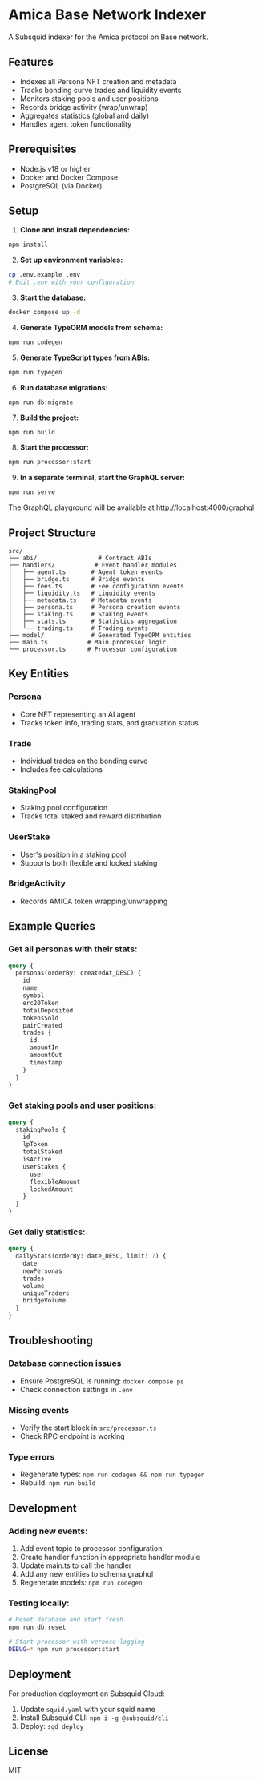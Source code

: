 # Amica Base Network Indexer

A Subsquid indexer for the Amica protocol on Base network.

## Features

- Indexes all Persona NFT creation and metadata
- Tracks bonding curve trades and liquidity events
- Monitors staking pools and user positions
- Records bridge activity (wrap/unwrap)
- Aggregates statistics (global and daily)
- Handles agent token functionality

## Prerequisites

- Node.js v18 or higher
- Docker and Docker Compose
- PostgreSQL (via Docker)

## Setup

1. **Clone and install dependencies:**
```bash
npm install
```

2. **Set up environment variables:**
```bash
cp .env.example .env
# Edit .env with your configuration
```

3. **Start the database:**
```bash
docker compose up -d
```

4. **Generate TypeORM models from schema:**
```bash
npm run codegen
```

5. **Generate TypeScript types from ABIs:**
```bash
npm run typegen
```

6. **Run database migrations:**
```bash
npm run db:migrate
```

7. **Build the project:**
```bash
npm run build
```

8. **Start the processor:**
```bash
npm run processor:start
```

9. **In a separate terminal, start the GraphQL server:**
```bash
npm run serve
```

The GraphQL playground will be available at http://localhost:4000/graphql

## Project Structure

```
src/
├── abi/                 # Contract ABIs
├── handlers/           # Event handler modules
│   ├── agent.ts       # Agent token events
│   ├── bridge.ts      # Bridge events
│   ├── fees.ts        # Fee configuration events
│   ├── liquidity.ts   # Liquidity events
│   ├── metadata.ts    # Metadata events
│   ├── persona.ts     # Persona creation events
│   ├── staking.ts     # Staking events
│   ├── stats.ts       # Statistics aggregation
│   └── trading.ts     # Trading events
├── model/             # Generated TypeORM entities
├── main.ts           # Main processor logic
└── processor.ts      # Processor configuration
```

## Key Entities

### Persona
- Core NFT representing an AI agent
- Tracks token info, trading stats, and graduation status

### Trade
- Individual trades on the bonding curve
- Includes fee calculations

### StakingPool
- Staking pool configuration
- Tracks total staked and reward distribution

### UserStake
- User's position in a staking pool
- Supports both flexible and locked staking

### BridgeActivity
- Records AMICA token wrapping/unwrapping

## Example Queries

### Get all personas with their stats:
```graphql
query {
  personas(orderBy: createdAt_DESC) {
    id
    name
    symbol
    erc20Token
    totalDeposited
    tokensSold
    pairCreated
    trades {
      id
      amountIn
      amountOut
      timestamp
    }
  }
}
```

### Get staking pools and user positions:
```graphql
query {
  stakingPools {
    id
    lpToken
    totalStaked
    isActive
    userStakes {
      user
      flexibleAmount
      lockedAmount
    }
  }
}
```

### Get daily statistics:
```graphql
query {
  dailyStats(orderBy: date_DESC, limit: 7) {
    date
    newPersonas
    trades
    volume
    uniqueTraders
    bridgeVolume
  }
}
```

## Troubleshooting

### Database connection issues
- Ensure PostgreSQL is running: `docker compose ps`
- Check connection settings in `.env`

### Missing events
- Verify the start block in `src/processor.ts`
- Check RPC endpoint is working

### Type errors
- Regenerate types: `npm run codegen && npm run typegen`
- Rebuild: `npm run build`

## Development

### Adding new events:
1. Add event topic to processor configuration
2. Create handler function in appropriate handler module
3. Update main.ts to call the handler
4. Add any new entities to schema.graphql
5. Regenerate models: `npm run codegen`

### Testing locally:
```bash
# Reset database and start fresh
npm run db:reset

# Start processor with verbose logging
DEBUG=* npm run processor:start
```

## Deployment

For production deployment on Subsquid Cloud:
1. Update `squid.yaml` with your squid name
2. Install Subsquid CLI: `npm i -g @subsquid/cli`
3. Deploy: `sqd deploy`

## License

MIT
